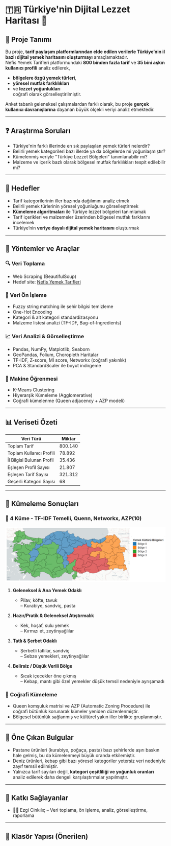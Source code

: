 # 🇹🇷 Türkiye'nin Dijital Lezzet Haritası 🍲

## 📌 Proje Tanımı

Bu proje, **tarif paylaşım platformlarından elde edilen verilerle Türkiye’nin il bazlı dijital yemek haritasını oluşturmayı** amaçlamaktadır.  
Nefis Yemek Tarifleri platformundaki **800 binden fazla tarif** ve **35 bini aşkın kullanıcı profili** analiz edilerek,  
- **bölgelere özgü yemek türleri**,  
- **yöresel mutfak farklılıkları**  
- ve **lezzet yoğunlukları**  
coğrafi olarak görselleştirilmiştir.

Anket tabanlı geleneksel çalışmalardan farklı olarak, bu proje **gerçek kullanıcı davranışlarına** dayanan büyük ölçekli veriyi analiz etmektedir.

---

## ❓ Araştırma Soruları

- Türkiye'nin farklı illerinde en sık paylaşılan yemek türleri nelerdir?  
- Belirli yemek kategorileri bazı illerde ya da bölgelerde mi yoğunlaşmıştır?  
- Kümelenmiş veriyle "Türkiye Lezzet Bölgeleri" tanımlanabilir mi?  
- Malzeme ve içerik bazlı olarak bölgesel mutfak farklılıkları tespit edilebilir mi?

---

## 🎯 Hedefler

- Tarif kategorilerinin iller bazında dağılımını analiz etmek  
- Belirli yemek türlerinin yöresel yoğunluğunu görselleştirmek  
- **Kümeleme algoritmaları** ile Türkiye lezzet bölgeleri tanımlamak  
- Tarif içerikleri ve malzemeler üzerinden bölgesel mutfak farklarını incelemek  
- Türkiye’nin **veriye dayalı dijital yemek haritasını** oluşturmak  

---

## 🧩 Yöntemler ve Araçlar

### 🔍 Veri Toplama
- Web Scraping (BeautifulSoup)
- Hedef site: [Nefis Yemek Tarifleri](https://www.nefisyemektarifleri.com/tarifler/)

### 🧹 Veri Ön İşleme
- Fuzzy string matching ile şehir bilgisi temizleme
- One-Hot Encoding
- Kategori & alt kategori standardizasyonu
- Malzeme listesi analizi (TF-IDF, Bag-of-Ingredients)

### 📈 Veri Analizi & Görselleştirme
- Pandas, NumPy, Matplotlib, Seaborn  
- GeoPandas, Folium, Choropleth Haritalar  
- TF-IDF, Z-score, MI score, Networkx (coğrafi yakınlık)  
- PCA & StandardScaler ile boyut indirgeme

### 🧠 Makine Öğrenmesi
- K-Means Clustering
- Hiyerarşik Kümeleme (Agglomerative)
- Coğrafi kümelenme (Queen adjacency + AZP modeli)

---

## 📊 Veriseti Özeti

| Veri Türü | Miktar |
|-----------|--------|
| Toplam Tarif | 800.140 |
| Toplam Kullanıcı Profili | 78.892 |
| İl Bilgisi Bulunan Profil | 35.436 |
| Eşleşen Profil Sayısı | 21.807 |
| Eşleşen Tarif Sayısı | 321.312 |
| Geçerli Kategori Sayısı | 68 |

---

## 🧠 Kümeleme Sonuçları

### 📍 4 Küme - TF-IDF Temelli, Quenn, Networkx, AZP(10)
![Türkiye Lezzet Haritası](graphs/TürkiyeLezzetBölgeleri.PNG)
1. **Geleneksel & Ana Yemek Odaklı**  
   + Pilav, köfte, tavuk  
   – Kurabiye, sandviç, pasta

2. **Hazır/Pratik & Geleneksel Atıştırmalık**  
   + Kek, hoşaf, sulu yemek  
   – Kırmızı et, zeytinyağlılar

3. **Tatlı & Şerbet Odaklı**  
   + Şerbetli tatlılar, sandviç  
   – Sebze yemekleri, zeytinyağlılar

4. **Belirsiz / Düşük Verili Bölge**  
   + Sıcak içecekler öne çıkmış  
   – Kebap, mantı gibi özel yemekler düşük temsil nedeniyle ayrışamadı

### 📌 Coğrafi Kümeleme

- Queen komşuluk matrisi ve AZP (Automatic Zoning Procedure) ile coğrafi bütünlük korunarak kümeler yeniden düzenlenmiştir.  
- Bölgesel bütünlük sağlanmış ve kültürel yakın iller birlikte gruplanmıştır.

---

## 📍 Öne Çıkan Bulgular

- Pastane ürünleri (kurabiye, poğaça, pasta) bazı şehirlerde aşırı baskın hale gelmiş, bu da kümelenmeyi büyük oranda etkilemiştir.  
- Deniz ürünleri, kebap gibi bazı yöresel kategoriler yetersiz veri nedeniyle zayıf temsil edilmiştir.  
- Yalnızca tarif sayıları değil, **kategori çeşitliliği ve yoğunluk oranları** analiz edilerek daha dengeli karşılaştırmalar yapılmıştır.  

---

## 🔬 Katkı Sağlayanlar

- 👩‍💻 Ezgi Cinkılıç – Veri toplama, ön işleme, analiz, görselleştirme, raporlama

---

## 📂 Klasör Yapısı (Önerilen)

